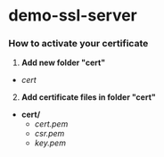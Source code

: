 # demo-ssl-server

### How to activate your certificate

1. **Add new folder "cert"**
  * *cert*
2. **Add certificate files in folder "cert"**
  * **cert/**
    * *cert.pem*
    * *csr.pem*
    * *key.pem*